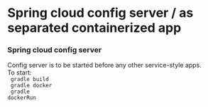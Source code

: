 # Spring cloud config server / as separated containerized app

### Spring cloud config server

Config server is to be started before any other service-style apps.
<br/>
To start:<br/>
<code>
gradle build<br/>
gradle docker<br/>
gradle dockerRun
</code>
